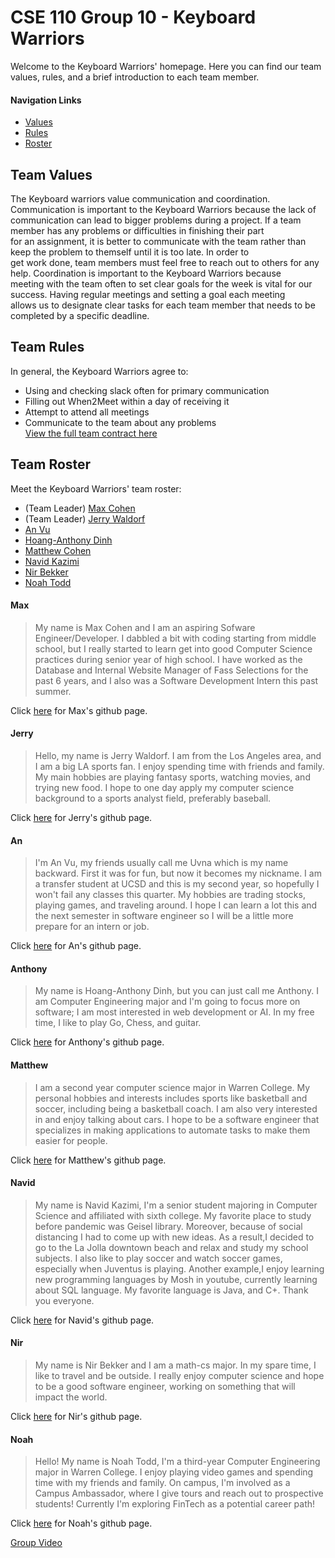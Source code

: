 # CSE 110 Group 10 - Keyboard Warriors
Welcome to the Keyboard Warriors' homepage. Here you can find our team values, rules, and a brief introduction to each team member.

#### Navigation Links
* [Values](#team-values)
* [Rules](#team-rules)
* [Roster](#team-roster)

## Team Values
The Keyboard warriors value communication and coordination. Communication is important to the Keyboard Warriors because the lack of \
communication can lead to bigger problems during a project. If a team member has any problems or difficulties in finishing their part \
for an assignment, it is better to communicate with the team rather than keep the problem to themself until it is too late. In order to \
get work done, team members must feel free to reach out to others for any help. Coordination is important to the Keyboard Warriors because\
meeting with the team often to set clear goals for the week is vital for our success. Having regular meetings and setting a goal each meeting \
allows us to designate clear tasks for each team member that needs to be completed by a specific deadline. 

## Team Rules
In general, the Keyboard Warriors agree to:
* Using and checking slack often for primary communication
* Filling out When2Meet within a day of receiving it
* Attempt to attend all meetings
* Communicate to the team about any problems \
[View the full team contract here](admin/misc/rules.md)

## Team Roster
Meet the Keyboard Warriors' team roster:
* (Team Leader) [Max Cohen](#max)
* (Team Leader) [Jerry Waldorf](#jerry)
* [An Vu](#an)
* [Hoang-Anthony Dinh](#anthony)
* [Matthew Cohen](#matthew)
* [Navid Kazimi](#navid)
* [Nir Bekker](#nir)
* [Noah Todd](#noah)

#### Max
> My name is Max Cohen and I am an aspiring Sofware Engineer/Developer. I dabbled a bit with coding starting from middle school, but I really
started to learn get into good Computer Science practices during senior year of high school. I have worked as the Database and Internal Website
Manager of Fass Selections for the past 6 years, and I also was a Software Development Intern this past summer. <br/> 

Click [here](https://maxcoh3n.github.io/About-Me/) for Max's github page.

#### Jerry
> Hello, my name is Jerry Waldorf.  I am from the Los Angeles area, and I am a big LA sports fan.  I enjoy spending time with friends and family.  My main hobbies are playing fantasy sports, watching movies, and trying new food.  I hope to one day apply my computer science background to a sports analyst field, preferably baseball.

Click [here](https://jerrywaldorfiii.github.io/CSE_110_Projects/) for Jerry's github page.

#### An
> I'm An Vu, my friends usually call me Uvna which is my name backward. First it was for fun, but now it becomes my nickname. I am a transfer student
at UCSD and this is my second year, so hopefully I won't fail any classes this quarter. My hobbies are trading stocks, playing games, and traveling around.
I hope I can learn a lot this and the next semester in software engineer so I will be a little more prepare for an intern or job.

Click [here](https://anvu1997.github.io/Lab1/) for An's github page.

#### Anthony
> My name is Hoang-Anthony Dinh, but you can just call me Anthony. I am Computer Engineering major and I'm going to focus more on software; I am
most interested in web development or AI. In my free time, I like to play Go, Chess, and guitar. <br/>

Click [here](https://hod002.github.io/) for Anthony's github page.

#### Matthew
> I am a second year computer science major in Warren College. My personal hobbies and interests includes sports like basketball and soccer, including being a basketball coach. 
I am also very interested in and enjoy talking about cars. I hope to be a software engineer that specializes in making applications to automate tasks to make them easier for 
people. <br/>

Click [here](https://m3cohen.github.io/CSE110Lab1/) for Matthew's github page.

#### Navid
> My name is Navid Kazimi, I'm a senior student majoring in Computer Science and affiliated with sixth college. My favorite place to study before pandemic was Geisel library. Moreover, because of social distancing I had to come up with new ideas.
As a result,I decided to go to the La Jolla downtown beach and relax and study my school subjects. I also like to play soccer and watch soccer games, especially when Juventus is playing. Another example,I enjoy learning new programming languages by Mosh in youtube, currently learning about SQL language. My favorite language is Java, and C+.
Thank you everyone. <br/>

Click [here](https://nkazimi.github.io/) for Navid's github page.

#### Nir
> My name is Nir Bekker and I am a math-cs major. In my spare time, I like to travel and be outside. I really enjoy computer science and hope to be a good
software engineer, working on something that will impact the world. <br/>

Click [here](https://nir24.github.io/) for Nir's github page.

#### Noah
> Hello! My name is Noah Todd, I'm a third-year Computer Engineering major in Warren College. I enjoy playing video games and spending time with my friends and family. On campus, I'm involved as a Campus Ambassador, where I give tours and reach out to prospective students! Currently I'm exploring FinTech as a potential career path! <br/>

Click [here](https://nwtodd.github.io/) for Noah's github page.

[Group Video](admin/videos/teamintro.mp4)
